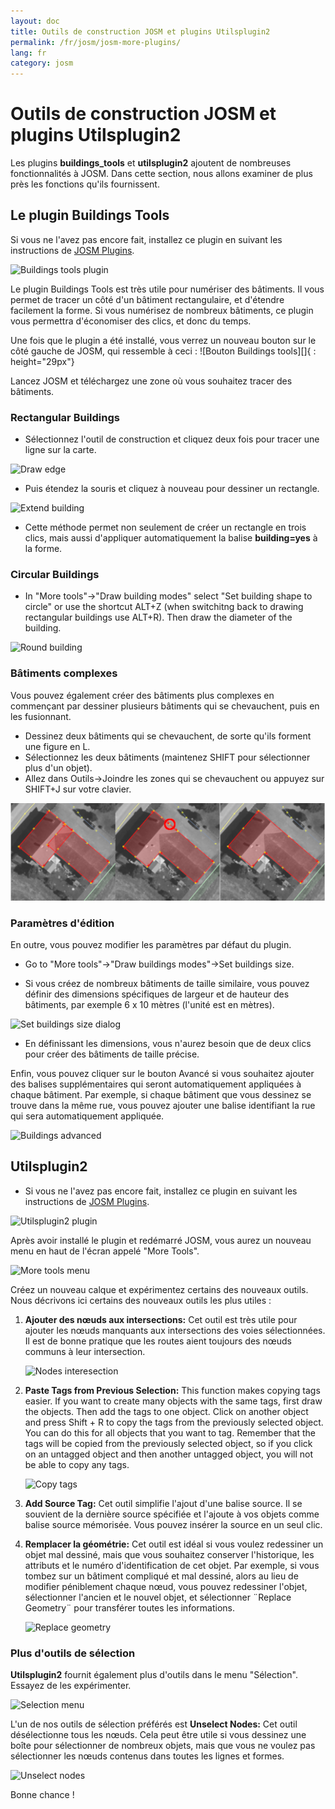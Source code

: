 ```yaml
---
layout: doc
title: Outils de construction JOSM et plugins Utilsplugin2
permalink: /fr/josm/josm-more-plugins/
lang: fr
category: josm
---
```


Outils de construction JOSM et plugins Utilsplugin2
============


Les plugins **buildings_tools** et **utilsplugin2** ajoutent de nombreuses fonctionnalités à JOSM. Dans cette section, nous allons examiner de plus près les fonctions qu'ils fournissent.  

Le plugin Buildings Tools
--------------------------

Si vous ne l'avez pas encore fait, installez ce plugin en suivant les instructions de [JOSM Plugins](/fr/josm/josm-plugins).  

![Buildings tools plugin][]

Le plugin Buildings Tools est très utile pour numériser des bâtiments. Il vous permet de tracer un côté d'un bâtiment rectangulaire, et d'étendre facilement la forme. Si vous numérisez de nombreux bâtiments, ce plugin vous permettra d'économiser des clics, et donc du temps.  

Une fois que le plugin a été installé, vous verrez un nouveau bouton sur le côté gauche de JOSM, qui ressemble à ceci : ![Bouton Buildings tools][]{ : height="29px"}

Lancez JOSM et téléchargez une zone où vous souhaitez tracer des bâtiments.  

### Rectangular Buildings

* Sélectionnez l'outil de construction et cliquez deux fois pour tracer une ligne sur la carte.  

![Draw edge][]

* Puis étendez la souris et cliquez à nouveau pour dessiner un rectangle.  

![Extend building][]

* Cette méthode permet non seulement de créer un rectangle en trois clics, mais aussi d'appliquer automatiquement la balise **building=yes** à la forme.  

### Circular Buildings

* In "More tools"->"Draw building modes" select "Set building shape to circle" or use the shortcut ALT+Z (when switchitng back to drawing rectangular buildings use ALT+R). Then draw the diameter of the building.

![Round building][]

### Bâtiments complexes

Vous pouvez également créer des bâtiments plus complexes en commençant par dessiner plusieurs bâtiments qui se chevauchent, puis en les fusionnant.  

* Dessinez deux bâtiments qui se chevauchent, de sorte qu'ils forment une figure en L.  
* Sélectionnez les deux bâtiments (maintenez SHIFT pour sélectionner plus d'un objet).  
* Allez dans Outils->Joindre les zones qui se chevauchent ou appuyez sur SHIFT+J sur votre clavier.  

![Merge buildings][]

### Paramètres d'édition

En outre, vous pouvez modifier les paramètres par défaut du plugin.  

* Go to "More tools"->"Draw buildings modes"->Set buildings size.

* Si vous créez de nombreux bâtiments de taille similaire, vous pouvez définir des dimensions spécifiques de largeur et de hauteur des bâtiments, par exemple 6 x 10 mètres (l'unité est en mètres).  

![Set buildings size dialog][]

* En définissant les dimensions, vous n'aurez besoin que de deux clics pour créer des bâtiments de taille précise.  

Enfin, vous pouvez cliquer sur le bouton Avancé si vous souhaitez ajouter des balises supplémentaires qui seront automatiquement appliquées à chaque bâtiment. Par exemple, si chaque bâtiment que vous dessinez se trouve dans la même rue, vous pouvez ajouter une balise identifiant la rue qui sera automatiquement appliquée.  

![Buildings advanced][]


Utilsplugin2
-------------

* Si vous ne l'avez pas encore fait, installez ce plugin en suivant les instructions de [JOSM Plugins](/en/josm/josm-plugins).  

![Utilsplugin2 plugin][]

Après avoir installé le plugin et redémarré JOSM, vous aurez un nouveau menu en haut de l'écran appelé "More Tools".  

![More tools menu][]

Créez un nouveau calque et expérimentez certains des nouveaux outils. Nous décrivons ici certains des nouveaux outils les plus utiles :  

1. **Ajouter des nœuds aux intersections:** Cet outil est très utile pour ajouter les nœuds manquants aux intersections des voies sélectionnées. Il est de bonne pratique que les routes aient toujours des nœuds communs à leur intersection.  

    ![Nodes interesection][]

2. **Paste Tags from Previous Selection:**  This function makes copying tags easier.  If you want to create many objects with the same tags, first draw the objects.  Then add the tags to one object.  Click on another object and press Shift + R to copy the tags from the previously selected object.  You can do this for all objects that you want to tag.  Remember that the tags will be copied from the previously selected object, so if you click on an untagged object and then another untagged object, you will not be able to copy any tags.  

    ![Copy tags][]

3. **Add Source Tag:** Cet outil simplifie l'ajout d'une balise source. Il se souvient de la dernière source spécifiée et l'ajoute à vos objets comme balise source mémorisée. Vous pouvez insérer la source en un seul clic.  

4. **Remplacer la géométrie:** Cet outil est idéal si vous voulez redessiner un objet mal dessiné, mais que vous souhaitez conserver l'historique, les attributs et le numéro d'identification de cet objet. Par exemple, si vous tombez sur un bâtiment compliqué et mal dessiné, alors au lieu de modifier péniblement chaque nœud, vous pouvez redessiner l'objet, sélectionner l'ancien et le nouvel objet, et sélectionner ¨Replace Geometry¨ pour transférer toutes les informations.  

    ![Replace geometry][]


### Plus d'outils de sélection

**Utilsplugin2** fournit également plus d'outils dans le menu "Sélection". Essayez de les expérimenter.  

![Selection menu][]

L'un de nos outils de sélection préférés est **Unselect Nodes:** Cet outil désélectionne tous les nœuds. Cela peut être utile si vous dessinez une boîte pour sélectionner de nombreux objets, mais que vous ne voulez pas sélectionner les nœuds contenus dans toutes les lignes et formes.  

![Unselect nodes][]

Bonne chance !  


[Buildings tools plugin]: /images/josm/buildings_tools-plugin.png
[Buildings tools button]: /images/josm/buildings_tools-button.png
[Draw edge]: /images/josm/draw-edge.png
[Extend building]: /images/josm/extend-building.png
[Merge buildings]: /images/josm/merge-buildings.png
[Set buildings size]: /images/josm/set-buildings-size.png
[Set buildings size dialog]: /images/josm/set-buildings-size-dialog.png
[Buildings advanced]: /images/josm/buildings-advanced.png
[Utilsplugin2 plugin]: /images/josm/utilsplugin2-plugin.png
[More tools menu]: /images/josm/more-tools-menu.png
[Nodes interesection]: /images/josm/utilsplugin2-nodes-intersection.png
[Copy tags]: /images/josm/utilsplugin2-copy-tags.png
[Replace geometry]: /images/josm/utilsplugin2-replace-geometry.png
[Selection menu]: /images/josm/selection-menu.png
[Unselect nodes]: /images/josm/utilsplugin2-unselect-nodes.png
[Round building]: /images/josm/buildings_tools-round.png

